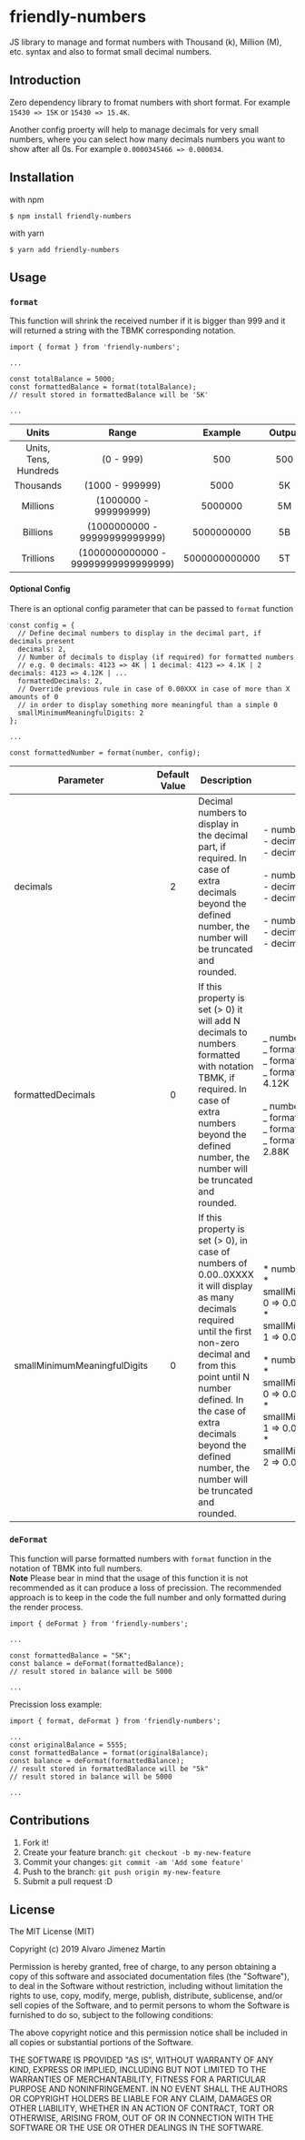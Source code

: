 # friendly-numbers

JS library to manage and format numbers with Thousand (k), Million (M), etc. syntax and also to format small decimal numbers.

## Introduction

Zero dependency library to fromat numbers with short format. For example `15430 => 15K` or `15430 => 15.4K`.

Another config proerty will help to manage decimals for very small numbers, where you can select how many decimals numbers you want to show after all 0s. For example `0.0000345466 => 0.000034`.

## Installation

with npm

```
$ npm install friendly-numbers
```

with yarn

```
$ yarn add friendly-numbers
```

## Usage

### `format`

This function will shrink the received number if it is bigger than 999 and it will returned a string with the TBMK corresponding notation.

```
import { format } from 'friendly-numbers';

...

const totalBalance = 5000;
const formattedBalance = format(totalBalance);
// result stored in formattedBalance will be '5K'

...

```

|         Units         |                Range                |    Example    | Output |
| :-------------------: | :---------------------------------: | :-----------: | :----: |
| Units, Tens, Hundreds |              (0 - 999)              |      500      |  500   |
|       Thousands       |           (1000 - 999999)           |     5000      |   5K   |
|       Millions        |        (1000000 - 999999999)        |    5000000    |   5M   |
|       Billions        |    (1000000000 - 99999999999999)    |  5000000000   |   5B   |
|       Trillions       | (1000000000000 - 99999999999999999) | 5000000000000 |   5T   |

#### Optional Config

There is an optional config parameter that can be passed to `format` function

```
const config = {
  // Define decimal numbers to display in the decimal part, if decimals present
  decimals: 2,
  // Number of decimals to display (if required) for formatted numbers
  // e.g. 0 decimals: 4123 => 4K | 1 decimal: 4123 => 4.1K | 2 decimals: 4123 => 4.12K | ...
  formattedDecimals: 2,
  // Override previous rule in case of 0.00XXX in case of more than X amounts of 0
  // in order to display something more meaningful than a simple 0
  smallMinimumMeaningfulDigits: 2
};

...

const formattedNumber = format(number, config);
```

| Parameter                    | Default Value | Description                                                                                                                                                                                                                                                                                | Example                                                                                                                                                                                                                                                                                             |
| ---------------------------- | :-----------: | ------------------------------------------------------------------------------------------------------------------------------------------------------------------------------------------------------------------------------------------------------------------------------------------ | --------------------------------------------------------------------------------------------------------------------------------------------------------------------------------------------------------------------------------------------------------------------------------------------------- |
| decimals | 2 | Decimal numbers to display in the decimal part, if required. In case of extra decimals beyond the defined number, the number will be truncated and rounded. |- number: 0.123456<br/>  - decimals: 2 => 0.12<br/>  - decimals: 4 => 0.1234<br/><br/>  - number: 5.2000<br/>  - decimals: 2 => 5.20<br/>  - decimals: 4 => 5.2000<br/><br/>- number: 7.0000<br/>  - decimals: 2 => 7<br/>  - decimals: 4 => 7|
| formattedDecimals |       0       | If this property is set (> 0) it will add N decimals to numbers formatted with notation TBMK, if required. In case of extra numbers beyond the defined number, the number will be truncated and rounded.                                                                                   | _ number: 4123<br/> _ formattedDecimals: 0 => 4K<br/> _ formattedDecimals: 1 => 4.1K<br/> _ formattedDecimals: 2 => 4.12K<br/><br/>_ number: 2876<br/> _ formattedDecimals: 0 => 3K<br/> _ formattedDecimals: 1 => 2.9K<br/> _ formattedDecimals: 2 => 2.88K                                        |
| smallMinimumMeaningfulDigits |       0       | If this property is set (> 0), in case of numbers of 0.00..0XXXX it will display as many decimals required until the first non-zero decimal and from this point until N number defined. In the case of extra decimals beyond the defined number, the number will be truncated and rounded. | * number: 0.001234<br/>  * smallMinimumMeaningfulDigits: 0 => 0.00<br/>  * smallMinimumMeaningfulDigits: 1 => 0.001<br/><br/>* number: 0.001876<br/>  * smallMinimumMeaningfulDigits: 0 => 0.00<br/>  * smallMinimumMeaningfulDigits: 1 => 0.002<br/>  * smallMinimumMeaningfulDigits: 2 => 0.0019<br/> |

### `deFormat`

This function will parse formatted numbers with `format` function in the notation of TBMK into full numbers.<br/>
**Note** Please bear in mind that the usage of this function it is not recommended as it can produce a loss of precission. The recommended approach is to keep in the code the full number and only formatted during the render process.

```
import { deFormat } from 'friendly-numbers';

...

const formattedBalance = "5K";
const balance = deFormat(formattedBalance);
// result stored in balance will be 5000

...

```

Precission loss example:

```
import { format, deFormat } from 'friendly-numbers';

...
const originalBalance = 5555;
const formattedBalance = format(originalBalance);
const balance = deFormat(formattedBalance);
// result stored in formattedBalance will be "5k"
// result stored in balance will be 5000

...

```

## Contributions

1. Fork it!
2. Create your feature branch: `git checkout -b my-new-feature`
3. Commit your changes: `git commit -am 'Add some feature'`
4. Push to the branch: `git push origin my-new-feature`
5. Submit a pull request :D

## License

The MIT License (MIT)

Copyright (c) 2019 Alvaro Jimenez Martin

Permission is hereby granted, free of charge, to any person obtaining a copy of this software and associated documentation files (the "Software"), to deal in the Software without restriction, including without limitation the rights to use, copy, modify, merge, publish, distribute, sublicense, and/or sell copies of the Software, and to permit persons to whom the Software is furnished to do so, subject to the following conditions:

The above copyright notice and this permission notice shall be included in all copies or substantial portions of the Software.

THE SOFTWARE IS PROVIDED "AS IS", WITHOUT WARRANTY OF ANY KIND, EXPRESS OR IMPLIED, INCLUDING BUT NOT LIMITED TO THE WARRANTIES OF MERCHANTABILITY, FITNESS FOR A PARTICULAR PURPOSE AND NONINFRINGEMENT. IN NO EVENT SHALL THE AUTHORS OR COPYRIGHT HOLDERS BE LIABLE FOR ANY CLAIM, DAMAGES OR OTHER LIABILITY, WHETHER IN AN ACTION OF CONTRACT, TORT OR OTHERWISE, ARISING FROM, OUT OF OR IN CONNECTION WITH THE SOFTWARE OR THE USE OR OTHER DEALINGS IN THE SOFTWARE.
